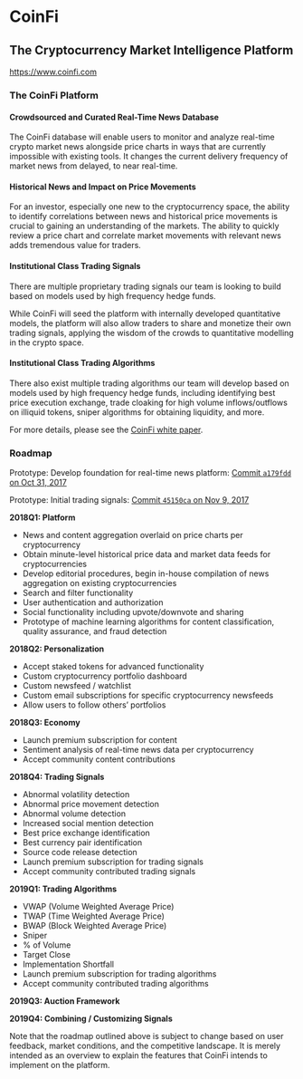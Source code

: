 # CoinFi
## The Cryptocurrency Market Intelligence Platform
https://www.coinfi.com

### The CoinFi Platform

#### Crowdsourced and Curated Real-Time News Database
The CoinFi database will enable users to monitor and analyze real-time crypto market news alongside price charts in ways that are currently impossible with existing tools. It changes the current delivery frequency of market news from delayed, to near real-time.

#### Historical News and Impact on Price Movements
For an investor, especially one new to the cryptocurrency space, the ability to identify correlations between news and historical price movements is crucial to gaining an understanding of the markets. The ability to quickly review a price chart and correlate market movements with relevant news adds tremendous value for traders.

#### Institutional Class Trading Signals
There are multiple proprietary trading signals our team is looking to build based on models used by high frequency hedge funds.

While CoinFi will seed the platform with internally developed quantitative models, the platform will also allow traders to share and monetize their own trading signals, applying the wisdom of the crowds to quantitative modelling in the crypto space.

#### Institutional Class Trading Algorithms

There also exist multiple trading algorithms our team will develop based on models used by high frequency hedge funds, including identifying best price execution exchange, trade cloaking for high volume inflows/outflows on illiquid tokens, sniper algorithms for obtaining liquidity, and more.

For more details, please see the [CoinFi white paper](https://docs.google.com/document/d/1p6xaFl4nPv1CuJv6F2fkZ6qBq2lBS6ePyFna8QZt1KM/edit).

### Roadmap

Prototype: Develop foundation for real-time news platform: [Commit `a179fdd` on Oct 31, 2017](https://github.com/coinfi/coinfi/commit/a179fddc40c3daf1670cb588d7c27d2057dbc578)

Prototype: Initial trading signals: [Commit `45150ca` on Nov 9, 2017](https://github.com/coinfi/coinfi/commit/45150ca3f8ad76ff986c0bc4275b4d6911c32a83)

**2018Q1: Platform**
  * News and content aggregation overlaid on price charts per cryptocurrency
  * Obtain minute-level historical price data and market data feeds for cryptocurrencies
  * Develop editorial procedures, begin in-house compilation of news aggregation on existing cryptocurrencies
  * Search and filter functionality
  * User authentication and authorization
  * Social functionality including upvote/downvote and sharing
  * Prototype of machine learning algorithms for content classification, quality assurance, and fraud detection

**2018Q2: Personalization**
  * Accept staked tokens for advanced functionality
  * Custom cryptocurrency portfolio dashboard
  * Custom newsfeed / watchlist
  * Custom email subscriptions for specific cryptocurrency newsfeeds
  * Allow users to follow others’ portfolios

**2018Q3: Economy**
  * Launch premium subscription for content
  * Sentiment analysis of real-time news data per cryptocurrency
  * Accept community content contributions

**2018Q4: Trading Signals**
  * Abnormal volatility detection
  * Abnormal price movement detection
  * Abnormal volume detection
  * Increased social mention detection
  * Best price exchange identification
  * Best currency pair identification
  * Source code release detection
  * Launch premium subscription for trading signals
  * Accept community contributed trading signals

**2019Q1: Trading Algorithms**
  * VWAP (Volume Weighted Average Price)
  * TWAP (Time Weighted Average Price)
  * BWAP (Block Weighted Average Price)
  * Sniper
  * % of Volume
  * Target Close
  * Implementation Shortfall
  * Launch premium subscription for trading algorithms
  * Accept community contributed trading algorithms

**2019Q3: Auction Framework**

**2019Q4: Combining / Customizing Signals**

Note that the roadmap outlined above is subject to change based on user feedback, market conditions, and the competitive landscape. It is merely intended as an overview to explain the features that CoinFi intends to implement on the platform.
